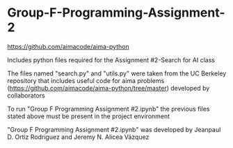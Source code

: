 # Group-F-Programming-Assignment-2


https://github.com/aimacode/aima-python

Includes python files required for the Assignment #2-Search for AI class

The files named "search.py" and "utils.py" were taken from the UC Berkeley repository that includes useful code for aima problems (https://github.com/aimacode/aima-python/tree/master) developed by collaborators

To run "Group F Programming Assignment #2.ipynb" the previous files stated above must be present in the project environment

"Group F Programming Assignment #2.ipynb" was developed by Jeanpaul D. Ortiz Rodriguez and Jeremy N. Alicea Vázquez
